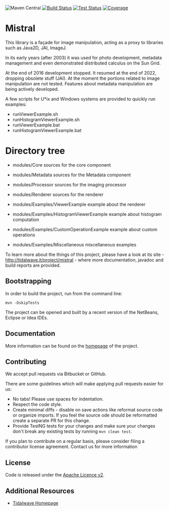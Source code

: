 ![Maven Central](https://img.shields.io/maven-central/v/it.tidalwave.image/image.svg)
[![Build Status](https://img.shields.io/jenkins/s/http/services.tidalwave.it/ci/job/Mistral_Build_from_Scratch.svg)](http://services.tidalwave.it/ci/view/Mistral)
[![Test Status](https://img.shields.io/jenkins/t/http/services.tidalwave.it/ci/job/Mistral.svg)](http://services.tidalwave.it/ci/view/Mistral)
[![Coverage](https://img.shields.io/jenkins/c/http/services.tidalwave.it/ci/job/Mistral.svg)](http://services.tidalwave.it/ci/view/Mistral)

Mistral
================================

This library is a façade for image manipulation, acting as a proxy to libraries such as Java2D, JAI, ImageJ.

In its early years (after 2003) it was used for photo development, metadata management and even demonstrated distributed
calculus on the Sun Grid.

At the end of 2016 development stopped. It resumed at the end of 2022, dropping obsolete stuff (JAI). At the moment the
portions related to image manipulation are not tested. Features about metadata manipulation are being actively developed.

A few scripts for U*ix and Windows systems are provided to quickly run examples:

+ runViewerExample.sh
+ runHistogramViewerExample.sh
+ runViewerExample.bat
+ runHistogramViewerExample.bat


Directory tree
==============

* modules/Core                              sources for the core component
* modules/Metadata                          sources for the Metadata component
* modules/Processor                         sources for the imaging processor
* modules/Renderer                          sources for the renderer

* modules/Examples/ViewerExample            example about the renderer
* modules/Examples/HistogramViewerExample   example about histogram computation
* modules/Examples/CustomOperationExample   example about custom operations
* modules/Examples/Miscellaneous            miscellaneous examples

To learn more about the things of this project, please have a look at its site - http://tidalwave.it/project/mistral - where more documentation, javadoc
and build reports are provided.


Bootstrapping
-------------

In order to build the project, run from the command line:

```mvn -DskipTests```

The project can be opened and built by a recent version of the NetBeans, Eclipse or Idea IDEs.


Documentation
-------------

More information can be found on the [homepage](http://tidalwave.it/project/mistral) of the project.


Contributing
------------

We accept pull requests via Bitbucket or GitHub.

There are some guidelines which will make applying pull requests easier for us:

* No tabs! Please use spaces for indentation.
* Respect the code style.
* Create minimal diffs - disable on save actions like reformat source code or organize imports. If you feel the source
  ode should be reformatted create a separate PR for this change.
* Provide TestNG tests for your changes and make sure your changes don't break any existing tests by running
```mvn clean test```.

If you plan to contribute on a regular basis, please consider filing a contributor license agreement. Contact us for
 more information


License
-------

Code is released under the [Apache Licence v2](https://www.apache.org/licenses/LICENSE-2.0.txt).


Additional Resources
--------------------

* [Tidalwave Homepage](http://tidalwave.it)
